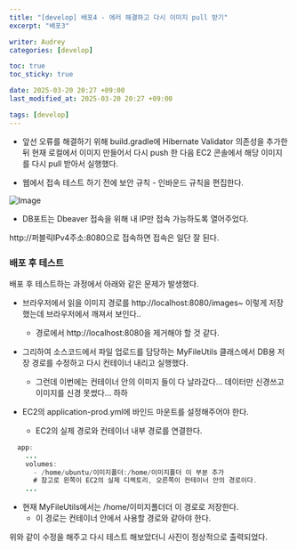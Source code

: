 ```yaml
---
title: "[develop] 배포4 - 에러 해결하고 다시 이미지 pull 받기"
excerpt: "배포3"

writer: Audrey
categories: [develop]

toc: true
toc_sticky: true

date: 2025-03-20 20:27 +09:00
last_modified_at: 2025-03-20 20:27 +09:00

tags: [develop]
---
```


- 앞선 오류를 해결하기 위해 build.gradle에 Hibernate Validator 의존성을 추가한 뒤 현재 로컬에서 이미지 만들어서 다시 push 한 다음 EC2 콘솔에서 해당 이미지를 다시 pull 받아서 실행했다.

- 웹에서 접속 테스트 하기 전에 보안 규칙 - 인바운드 규칙을 편집한다.


![Image](https://github.com/user-attachments/assets/a7fa5f72-f0cd-4d5d-bd1d-2884d88c12f7)
- DB포트는 Dbeaver 접속을 위해 내 IP만 접속 가능하도록 열어주었다.

http://퍼블릭IPv4주소:8080으로 접속하면 접속은 일단 잘 된다.


### 배포 후 테스트

배포 후 테스트하는 과정에서 아래와 같은 문제가 발생했다.

- 브라우저에서 읽을 이미지 경로를 http://localhost:8080/images~ 이렇게 저장했는데 브라우저에서 깨져서 보인다..
    - 경로에서 http://localhost:8080을 제거해야 할 것 같다.

- 그리하여 소스코드에서 파일 업로드를 담당하는 MyFileUtils 클래스에서 DB용 저장 경로를 수정하고 다시 컨테이너 내리고 실행했다.
    - 그런데 이번에는 컨테이너 안의 이미지 들이 다 날라갔다… 데이터만 신경쓰고 이미지를 신경 못썼다… 하하

- EC2의 application-prod.yml에 바인드 마운트를 설정해주어야 한다.
    - EC2의 실제 경로와 컨테이너 내부 경로를 연결한다.

```java
  app:
    ...
    volumes:
      - /home/ubuntu/이미지폴더:/home/이미지폴더 이 부분 추가
      # 참고로 왼쪽이 EC2의 실제 디렉토리, 오른쪽이 컨테이너 안의 경로이다.
    ...
```

- 현재 MyFileUtils에서는 /home/이미지폴더더 이 경로로 저장한다.
    - 이 경로는 컨테이너 안에서 사용할 경로와 같아야 한다.


위와 같이 수정을 해주고 다시 테스트 해보았더니 사진이 정상적으로 출력되었다.
